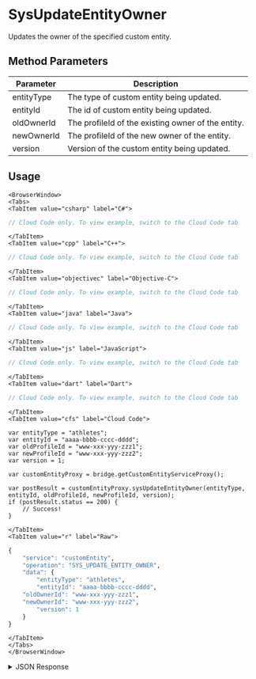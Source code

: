 # SysUpdateEntityOwner

Updates the owner of the specified custom entity.

<PartialServop service_name="customEntity" operation_name="SYS_UPDATE_ENTITY_OWNER" />

## Method Parameters
Parameter | Description
--------- | -----------
entityType | The type of custom entity being updated. 
entityId | The id of custom entity being updated. 
oldOwnerId | The profileId of the existing owner of the entity.
newOwnerId | The profileId of the new owner of the entity.
version | Version of the custom entity being updated. 

## Usage

```mdx-code-block
<BrowserWindow>
<Tabs>
<TabItem value="csharp" label="C#">
```

```csharp
// Cloud Code only. To view example, switch to the Cloud Code tab
```

```mdx-code-block
</TabItem>
<TabItem value="cpp" label="C++">
```

```cpp
// Cloud Code only. To view example, switch to the Cloud Code tab
```

```mdx-code-block
</TabItem>
<TabItem value="objectivec" label="Objective-C">
```

```objectivec
// Cloud Code only. To view example, switch to the Cloud Code tab
```

```mdx-code-block
</TabItem>
<TabItem value="java" label="Java">
```

```java
// Cloud Code only. To view example, switch to the Cloud Code tab
```

```mdx-code-block
</TabItem>
<TabItem value="js" label="JavaScript">
```

```javascript
// Cloud Code only. To view example, switch to the Cloud Code tab
```

```mdx-code-block
</TabItem>
<TabItem value="dart" label="Dart">
```

```dart
// Cloud Code only. To view example, switch to the Cloud Code tab
```

```mdx-code-block
</TabItem>
<TabItem value="cfs" label="Cloud Code">
```

```cfscript
var entityType = "athletes";
var entityId = "aaaa-bbbb-cccc-dddd";
var oldProfileId = "www-xxx-yyy-zzz1";
var newProfileId = "www-xxx-yyy-zzz2";
var version = 1;

var customEntityProxy = bridge.getCustomEntityServiceProxy();

var postResult = customEntityProxy.sysUpdateEntityOwner(entityType, entityId, oldProfileId, newProfileId, version);
if (postResult.status == 200) {
    // Success!
}
```

```mdx-code-block
</TabItem>
<TabItem value="r" label="Raw">
```

```r
{
	"service": "customEntity",
	"operation": "SYS_UPDATE_ENTITY_OWNER",
	"data": {
		"entityType": "athletes",
		"entityId": "aaaa-bbbb-cccc-dddd",
    "oldOwnerId": "www-xxx-yyy-zzz1",
    "newOwnerId": "www-xxx-yyy-zzz2",    
		"version": 1
	}
}
```

```mdx-code-block
</TabItem>
</Tabs>
</BrowserWindow>
```

<details>
<summary>JSON Response</summary>

```json
{
  "status": 200,
  "data": {
    "entityId": "1497cc7e-66cb-4682-9eac-c755523369a8",
    "version": 2,
    "acl": {
      "other": 1
    },
    "ownerId": "www-xxx-yyy-zzz2",
    "expiresAt": null,
    "timeToLive": null,
    "createdAt": 1573540122600,
    "updatedAt": 1573540142928
  }
}
```
</details>

